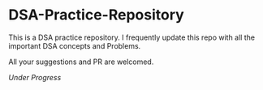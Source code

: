 # DSA-Practice-Repository
This is a DSA practice repository.
I frequently update this repo with all the important DSA concepts and Problems.
 
All your suggestions and PR are welcomed.

*Under Progress*
